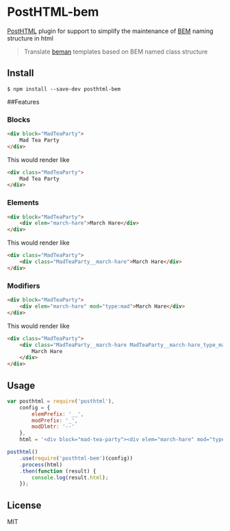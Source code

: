 # PostHTML-bem

[PostHTML](https://github.com/posthtml/posthtml) plugin for support to simplify the maintenance of [BEM](http://bem.info) naming structure in html

> Translate [beman](https://github.com/rajdee/beman) templates based on BEM named class structure

## Install

```
$ npm install --save-dev posthtml-bem
```


##Features

### Blocks

```html
<div block="MadTeaParty">
    Mad Tea Party
</div>
```

This would render like

```html
<div class="MadTeaParty">
    Mad Tea Party
</div>
```


### Elements

```html
<div block="MadTeaParty">
    <div elem="march-hare">March Hare</div>
</div>
```

This would render like

```html
<div class="MadTeaParty">
    <div class="MadTeaParty__march-hare">March Hare</div>
</div>
```

### Modifiers

```html
<div block="MadTeaParty">
    <div elem="march-hare" mod="type:mad">March Hare</div>
</div>
```

This would render like

```html
<div class="MadTeaParty">
    <div class="MadTeaParty__march-hare MadTeaParty__march-hare_type_mad">
        March Hare
    </div>
</div>
```


## Usage

```javascript
var posthtml = require('posthtml'),
    config = {
        elemPrefix: '__',
        modPrefix: '_',
        modDlmtr: '--'
    },
    html = '<div block="mad-tea-party"><div elem="march-hare" mod="type:mad">March Hare</div><div elem="hatter" mod="type:mad">Hatter</div><div elem="dormouse" mod="state:sleepy">Dormouse</div></div>';

posthtml()
    .use(require('posthtml-bem')(config))
    .process(html)
    .then(function (result) {
        console.log(result.html);
    });
```

## License

MIT
